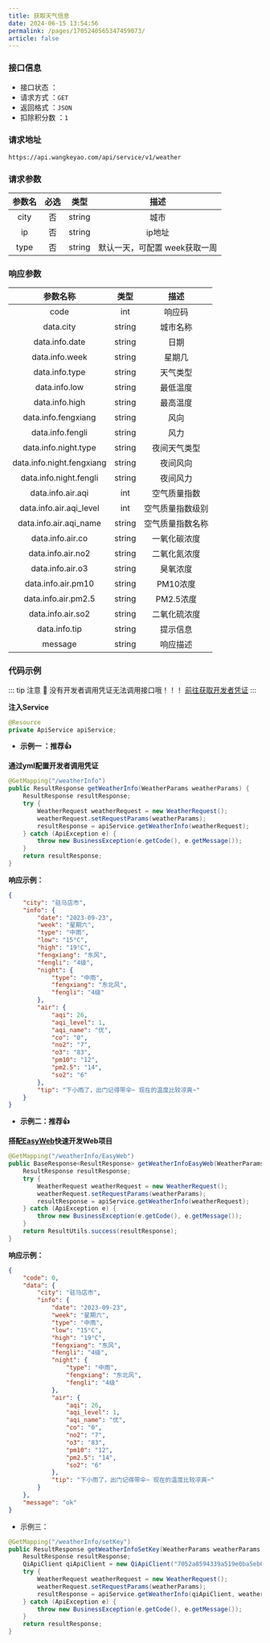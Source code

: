 ```yaml
---
title: 获取天气信息
date: 2024-06-15 13:54:56
permalink: /pages/1705240565347459073/
article: false
---
```


### 接口信息

- 接口状态 ： <Badge text="正常"/>
- 请求方式 ：`GET`
- 返回格式 ：`JSON`
- 扣除积分数 ：`1`

### 请求地址

```shell
https://api.wangkeyao.com/api/service/v1/weather
```

### 请求参数

| 参数名 | 必选  |   类型   |        描述         |
|:---:|:---:|:------:|:-----------------:|
|   city   |  否  | string |        城市         |
|     ip     |  否  | string |       ip地址        |
|       type     |  否  |   string     | 默认一天，可配置 week获取一周 |

### 响应参数

|     参数名称     |   类型   |                     描述                      |
|:------------:|:------:|:-------------------------------------------:|
|     code     |  int   |                   响应码                    |
|   data.city  | string |                 城市名称                    |
|  data.info.date  | string |                  日期                     |
|  data.info.week  | string |                 星期几                    |
|  data.info.type  | string |                 天气类型                    |
|  data.info.low  | string |                  最低温度                   |
|  data.info.high  | string |                  最高温度                   |
|data.info.fengxiang|string|                风向                 |
|  data.info.fengli | string |                  风力                     |
|data.info.night.type|string|              夜间天气类型              |
|data.info.night.fengxiang|string|           夜间风向            |
|data.info.night.fengli|string|              夜间风力              |
|  data.info.air.aqi |  int   |               空气质量指数                |
|data.info.air.aqi_level|int|           空气质量指数级别            |
|data.info.air.aqi_name|string|          空气质量指数名称           |
|  data.info.air.co | string |               一氧化碳浓度                |
| data.info.air.no2 | string |               二氧化氮浓度                |
|  data.info.air.o3 | string |                臭氧浓度                 |
| data.info.air.pm10|string|               PM10浓度               |
|data.info.air.pm2.5|string|              PM2.5浓度              |
| data.info.air.so2 | string |               二氧化硫浓度                |
|   data.info.tip  | string |                 提示信息                    |
|   message    | string |                 响应描述                    |

### 代码示例

::: tip 注意 🔔️
没有开发者调用凭证无法调用接口哦！！！ [前往获取开发者凭证](https://api.wangkeyao.com/account/center)
:::

**注入Service**

```java
@Resource
private ApiService apiService;
```

- **示例一 ：推荐👍**

**通过yml配置开发者调用凭证**

```java
@GetMapping("/weatherInfo")
public ResultResponse getWeatherInfo(WeatherParams weatherParams) {
    ResultResponse resultResponse;
    try {
        WeatherRequest weatherRequest = new WeatherRequest();
        weatherRequest.setRequestParams(weatherParams);
        resultResponse = apiService.getWeatherInfo(weatherRequest);
    } catch (ApiException e) {
        throw new BusinessException(e.getCode(), e.getMessage());
    }
    return resultResponse;
}
```

**响应示例：**

```json
{
    "city": "驻马店市",
    "info": {
        "date": "2023-09-23",
        "week": "星期六",
        "type": "中雨",
        "low": "15°C",
        "high": "19°C",
        "fengxiang": "东风",
        "fengli": "4级",
        "night": {
            "type": "中雨",
            "fengxiang": "东北风",
            "fengli": "4级"
        },
        "air": {
            "aqi": 26,
            "aqi_level": 1,
            "aqi_name": "优",
            "co": "0",
            "no2": "7",
            "o3": "83",
            "pm10": "12",
            "pm2.5": "14",
            "so2": "6"
        },
        "tip": "下小雨了，出门记得带伞~ 现在的温度比较凉爽~"
    }
}
```

- **示例二：推荐👍**

**搭配[EasyWeb](https://github.com/Afterlll/api-backend)快速开发Web项目**

```java
@GetMapping("/weatherInfo/EasyWeb")
public BaseResponse<ResultResponse> getWeatherInfoEasyWeb(WeatherParams weatherParams) {
    ResultResponse resultResponse;
    try {
        WeatherRequest weatherRequest = new WeatherRequest();
        weatherRequest.setRequestParams(weatherParams);
        resultResponse = apiService.getWeatherInfo(weatherRequest);
    } catch (ApiException e) {
        throw new BusinessException(e.getCode(), e.getMessage());
    }
    return ResultUtils.success(resultResponse);
}
```

**响应示例：**

```json
{
    "code": 0,
    "data": {
        "city": "驻马店市",
        "info": {
            "date": "2023-09-23",
            "week": "星期六",
            "type": "中雨",
            "low": "15°C",
            "high": "19°C",
            "fengxiang": "东风",
            "fengli": "4级",
            "night": {
                "type": "中雨",
                "fengxiang": "东北风",
                "fengli": "4级"
            },
            "air": {
                "aqi": 26,
                "aqi_level": 1,
                "aqi_name": "优",
                "co": "0",
                "no2": "7",
                "o3": "83",
                "pm10": "12",
                "pm2.5": "14",
                "so2": "6"
            },
            "tip": "下小雨了，出门记得带伞~ 现在的温度比较凉爽~"
        }
    },
    "message": "ok"
}
```

- 示例三：

```Java
@GetMapping("/weatherInfo/setKey")
public ResultResponse getWeatherInfoSetKey(WeatherParams weatherParams) {
    ResultResponse resultResponse;
    QiApiClient qiApiClient = new QiApiClient("7052a8594339a519e0ba5eb04a267a60", "d8d6df60ab209385a09ac796f1dfe3e1");
    try {
        WeatherRequest weatherRequest = new WeatherRequest();
        weatherRequest.setRequestParams(weatherParams);
        resultResponse = apiService.getWeatherInfo(qiApiClient, weatherRequest);
    } catch (ApiException e) {
        throw new BusinessException(e.getCode(), e.getMessage());
    }
    return resultResponse;
}
```


